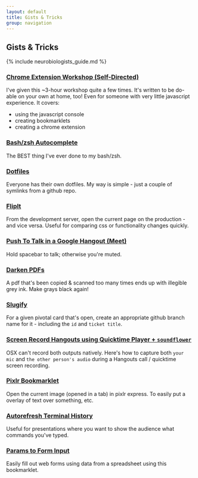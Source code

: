 ```yaml
---
layout: default
title: Gists & Tricks
group: navigation
---
```


## Gists & Tricks

{% include neurobiologists_guide.md %}

### [Chrome Extension Workshop (Self-Directed)](http://caseywatts.com/chromeextensionworkshop)
I've given this ~3-hour workshop quite a few times. It's written to be do-able on your own at home, too! Even for someone with very little javascript experience. It covers:

- using the javascript console
- creating bookmarklets
- creating a chrome extension

### [Bash/zsh Autocomplete](http://caseywatts.com/bashautocomplete)
The BEST thing I've ever done to my bash/zsh.

### [Dotfiles](http://caseywatts.com/dotfiles)
Everyone has their own dotfiles. My way is simple - just a couple of symlinks from a github repo.

### [FlipIt](http://caseywatts.com/flipit)
From the development server, open the current page on the production - and vice versa. Useful for comparing css or functionality changes quickly.

### [Push To Talk in a Google Hangout (Meet)](http://caseywatts.com/ptt)
Hold spacebar to talk; otherwise you're muted.

### [Darken PDFs](http://caseywatts.com/darken)
A pdf that's been copied & scanned too many times ends up with illegible grey ink. Make grays black again!

### [Slugify](http://caseywatts.com/slugify)
For a given pivotal card that's open, create an appropriate github branch name for it - including the `id` and `ticket title`.

### [Screen Record Hangouts using Quicktime Player + `soundflower`](http://caseywatts.com/quicktime)
OSX can't record both outputs natively. Here's how to capture both `your mic` and `the other person's audio` during a Hangouts call / quicktime screen recording.

### [Pixlr Bookmarklet](http://caseywatts.com/pixlr)
Open the current image (opened in a tab) in pixlr express. To easily put a overlay of text over something, etc.

### [Autorefresh Terminal History](https://gist.github.com/caseywatts/a54bea8b93626b99f5ee)
Useful for presentations where you want to show the audience what commands you've typed.

### [Params to Form Input](https://gist.github.com/caseywatts/5952495)
Easily fill out web forms using data from a spreadsheet using this bookmarklet.
